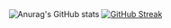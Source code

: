 <div style="text-align: center;">

  <img src="https://github-readme-stats.vercel.app/api?username=Nade00&show_icons=true&theme=synthwave" alt="Anurag's GitHub stats">

  <a href="https://git.io/streak-stats">
    <img src="https://github-readme-streak-stats.herokuapp.com?user=Nade00&theme=synthwave" alt="GitHub Streak">
  </a>
  
</div>
